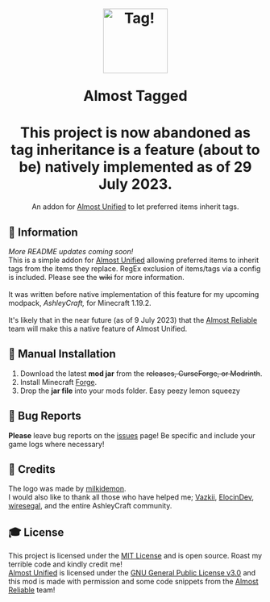 <h1 align="center">
    <a href="https://github.com/kawaiicakes/AlmostTagged"><img src=https://i.imgur.com/4VCAlqQ.png" alt="Tag!" width=128></a>
    <p>Almost Tagged</p>
</h1>

<div align="center">

# **This project is now abandoned as tag inheritance is a feature (about to be) natively implemented as of 29 July 2023.** 

An addon for [Almost Unified] to let preferred items inherit tags.

</div>

## **📖 Information**
*More README updates coming soon!* <br>
This is a simple addon for [Almost Unified] allowing preferred items to inherit tags from the items they replace. RegEx exclusion of items/tags via a config is included. Please see the ~~wiki~~ for more information.<br><br>
It was written before native implementation of this feature for my upcoming modpack, _AshleyCraft,_ for Minecraft 1.19.2. <br><br>
It's likely that in the near future (as of 9 July 2023) that the [Almost Reliable] team will make this a native feature of Almost Unified.

## **🔧 Manual Installation**
1. Download the latest **mod jar** from the ~~releases, CurseForge, or Modrinth~~.
2. Install Minecraft [Forge].
3. Drop the **jar file** into your mods folder. Easy peezy lemon squeezy

## **🐜 Bug Reports**
**Please** leave bug reports on the [issues] page! Be specific and include your game logs where necessary!

## **💚 Credits**
The logo was made by [milkidemon]. <br>
I would also like to thank all those who have helped me; [Vazkii], [ElocinDev], [wiresegal], and the entire AshleyCraft community.

## **🎓 License**
This project is licensed under the [MIT License][license] and is open source. Roast my terrible code and kindly credit me! <br>
[Almost Unified] is licensed under the [GNU General Public License v3.0][gnu] and this mod is made with permission and some code snippets from the [Almost Reliable] team!

<!-- Links -->
[forge]: http://files.minecraftforge.net/
[milkidemon]: https://www.deviantart.com/milkidemon
[license]: LICENSE
[gnu]: https://choosealicense.com/licenses/mit/
[Almost Reliable]: https://github.com/AlmostReliable
[Almost Unified]: https://www.curseforge.com/minecraft/mc-mods/almost-unified
[issues]: https://github.com/kawaiicakes/AlmostTagged/issues
[ElocinDev]: https://elocin.uwu.ai/
[Vazkii]: https://vazkii.net/
[wiresegal]: https://twitter.com/wiresegal
